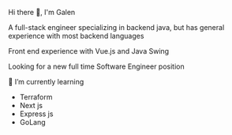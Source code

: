 Hi there 👋, I'm Galen

A full-stack engineer specializing in backend java, but has general experience with most backend languages

Front end experience with Vue.js and Java Swing

Looking for a new full time Software Engineer position

🌱 I’m currently learning
- Terraform
- Next js
- Express js
- GoLang

<!--
**Galen019/Galen019** is a ✨ _special_ ✨ repository because its `README.md` (this file) appears on your GitHub profile.

Here are some ideas to get you started:

- 🔭 I’m currently working on ...
- 🌱 I’m currently learning ...
- 👯 I’m looking to collaborate on ...
- 🤔 I’m looking for help with ...
- 💬 Ask me about ...
- 📫 How to reach me: ...
- 😄 Pronouns: ...
- ⚡ Fun fact: ...
-->
